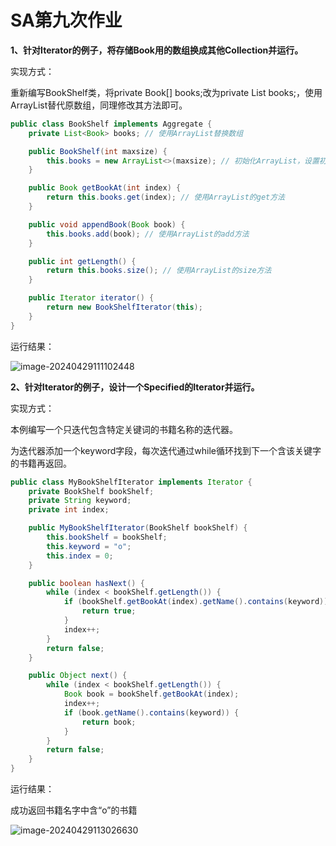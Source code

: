 # SA第九次作业

**1、针对Iterator的例子，将存储Book用的数组换成其他Collection并运行。**

实现方式：

重新编写BookShelf类，将private Book[] books;改为private List<Book> books;，使用ArrayList替代原数组，同理修改其方法即可。

```java
public class BookShelf implements Aggregate {
    private List<Book> books; // 使用ArrayList替换数组

    public BookShelf(int maxsize) {
        this.books = new ArrayList<>(maxsize); // 初始化ArrayList，设置初始容量
    }

    public Book getBookAt(int index) {
        return this.books.get(index); // 使用ArrayList的get方法
    }

    public void appendBook(Book book) {
        this.books.add(book); // 使用ArrayList的add方法
    }

    public int getLength() {
        return this.books.size(); // 使用ArrayList的size方法
    }

    public Iterator iterator() {
        return new BookShelfIterator(this);
    }
}
```

运行结果：

![image-20240429111102448](C:\Users\CC507\AppData\Roaming\Typora\typora-user-images\image-20240429111102448.png)

**2、针对Iterator的例子，设计一个Specified的Iterator并运行。**

实现方式：

本例编写一个只迭代包含特定关键词的书籍名称的迭代器。

为迭代器添加一个keyword字段，每次迭代通过while循环找到下一个含该关键字的书籍再返回。

```java
public class MyBookShelfIterator implements Iterator {
    private BookShelf bookShelf;
    private String keyword;
    private int index;

    public MyBookShelfIterator(BookShelf bookShelf) {
        this.bookShelf = bookShelf;
        this.keyword = "o";
        this.index = 0;
    }

    public boolean hasNext() {
        while (index < bookShelf.getLength()) {
            if (bookShelf.getBookAt(index).getName().contains(keyword)) {
                return true;
            }
            index++;
        }
        return false;
    }

    public Object next() {
        while (index < bookShelf.getLength()) {
            Book book = bookShelf.getBookAt(index);
            index++;
            if (book.getName().contains(keyword)) {
                return book;
            }
        }
        return false;
    }
}
```

运行结果：

成功返回书籍名字中含“o”的书籍

![image-20240429113026630](C:\Users\CC507\AppData\Roaming\Typora\typora-user-images\image-20240429113026630.png)
